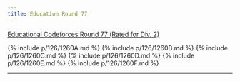```yaml
---
title: Education Round 77
---
```


[Educational Codeforces Round 77 (Rated for Div. 2)](https://codeforces.com/contest/1260)

{% include p/126/1260A.md %}
{% include p/126/1260B.md %}
{% include p/126/1260C.md %}
{% include p/126/1260D.md %}
{% include p/126/1260E.md %}
{% include p/126/1260F.md %}

* * *

<object data='notes/Edu-77.pdf' width='1000' height='1000' type='application/pdf'/>
